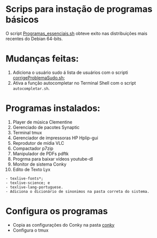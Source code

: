 
# Scrips para instação de programas básicos
O script [Programas_essenciais.sh](Programas_essenciais.sh) obteve exito nas distribuições mais recentes do Debian 64-bits.

# Mudanças feitas:
  1. Adiciona o usuário sudo á lista de usuários com o scripti [corrigeProblemaSudo.sh](corrigeProblemaSudo.sh);
  2. Ativa a função autocompletar no Terminal Shell com o script `autocompletar.sh`.

# Programas instalados:
  1. Player de música Clementine
  2. Gerenciado de pacotes Synaptic
  3. Terminal tmux
  4. Gerenciador de impressoras HP Hplip-gui
  5. Reprodutor de mídia VLC
  6. Compactador p7zip
  7. Manipulador de PDFs pdftk
  8. Progrma para baixar vídeos youtube-dl
  9. Monitor de sistema Conky
  10. Edito de Texto Lyx

    - texlive-fonts*;
    - texlive-science; e
    - texlive-lang-portuguese.
    - Adiciona o dicionário de sinonimos na pasta correta do sistema. 

# Configura os programas
- Copia as configurações do Conky na pasta [conky](conky/conky.config)
- Configura o tmux
